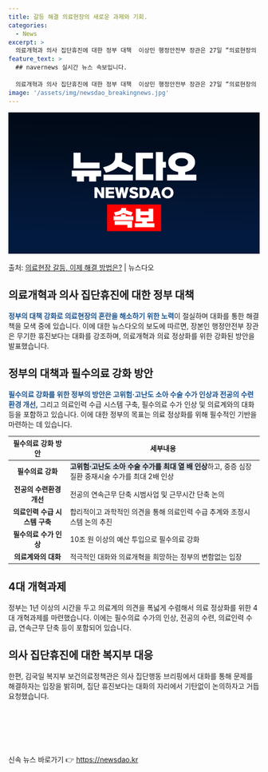 ```yaml
---
title: 갈등 해결 의료현장의 새로운 과제와 기회.
categories:
  - News
excerpt: >
  의료개혁과 의사 집단휴진에 대한 정부 대책  이상민 행정안전부 장관은 27일 “의료현장의 혼란을 정상화하고 …
feature_text: >
  ## navernews 실시간 뉴스 속보입니다.

  의료개혁과 의사 집단휴진에 대한 정부 대책  이상민 행정안전부 장관은 27일 “의료현장의 혼란을 정상화하고 …
image: '/assets/img/newsdao_breakingnews.jpg'
---
```


![뉴스다오 속보](/assets/img/newsdao_breakingnews.jpg)

<p>출처: <a href="https://newsdao.kr/4468" rel="dofollow">의료현장 갈등, 이제 해결 방법은?</a> | 뉴스다오</p>

<h2 data-ke-size="size26">의료개혁과 의사 집단휴진에 대한 정부 대책</h2>
<p data-ke-size="size16"><b><span style="color: #1a5490;">정부의 대책 강화로 의료현장의 혼란을 해소하기 위한 노력</span></b>이 절실하며 대화를 통한 해결책을 모색 중에 있습니다. 이에 대한 뉴스다오의 보도에 따르면, 장본인 행정안전부 장관은 무기한 휴진보다는 대화를 강조하며, 의료개혁과 의료 정상화를 위한 강화된 방안을 발표했습니다.</p>

<h2 data-ke-size="size26">정부의 대책과 필수의료 강화 방안</h2>
<p data-ke-size="size16"><b><span style="color: #1a5490;">필수의료 강화를 위한 정부의 방안은 고위험·고난도 소아 수술 수가 인상과 전공의 수련환경 개선,</span></b> 그리고 의료인력 수급 시스템 구축, 필수의료 수가 인상 및 의료계와의 대화 등을 포함하고 있습니다. 이에 대한 정부의 목표는 의료 정상화를 위해 필수적인 기반을 마련하는 데 있습니다.</p>

<table>
<thead>
	<tr>
		<th>필수의료 강화 방안</th>
		<th>세부내용</th>
	</tr>
</thead>
<tbody>
	<tr>
		<td style="text-align: center; height: 17px;"><b>필수의료 강화</b></td>
		<td><b><span style="background-color: #21538527;">고위험·고난도 소아 수술 수가를 최대 열 배 인상</span></b>하고, 중증 심장질환 중재시술 수가를 최대 2배 인상</td>
	</tr>
	<tr>
		<td style="text-align: center; height: 17px;"><b>전공의 수련환경 개선</b></td>
		<td>전공의 연속근무 단축 시범사업 및 근무시간 단축 논의</td>
	</tr>
	<tr>
		<td style="text-align: center; height: 17px;"><b>의료인력 수급 시스템 구축</b></td>
		<td>합리적이고 과학적인 의견을 통해 의료인력 수급 추계와 조정시스템 논의 추진</td>
	</tr>
	<tr>
		<td style="text-align: center; height: 17px;"><b>필수의료 수가 인상</b></td>
		<td>10조 원 이상의 예산 투입으로 필수의료 강화</td>
	</tr>
	<tr>
		<td style="text-align: center; height: 17px;"><b>의료계와의 대화</b></td>
		<td>적극적인 대화와 의료개혁을 희망하는 정부의 변함없는 입장</td>
	</tr>
</tbody>
</table>

<h2 data-ke-size="size26">4대 개혁과제</h2>
<p data-ke-size="size16">정부는 1년 이상의 시간을 두고 의료계의 의견을 폭넓게 수렴해서 의료 정상화를 위한 4대 개혁과제를 마련했습니다. 이에는 필수의료 수가의 인상, 전공의 수련, 의료인력 수급, 연속근무 단축 등이 포함되어 있습니다.</p>

<h2 data-ke-size="size26">의사 집단휴진에 대한 복지부 대응</h2>
<p data-ke-size="size16">한편, 김국일 복지부 보건의료정책관은 의사 집단행동 브리핑에서 대화를 통해 문제를 해결하자는 입장을 밝히며, 집단 휴진보다는 대화의 자리에서 기탄없이 논의하자고 거듭 요청했습니다.</p>
<p data-ke-size="size16">&nbsp;</p>
<p data-ke-size="size16">&nbsp;</p>
<p data-ke-size="size16">&nbsp;</p> 

신속 뉴스 바로가기 👉 <a href="https://newsdao.kr" rel="dofollow">https://newsdao.kr</a>



